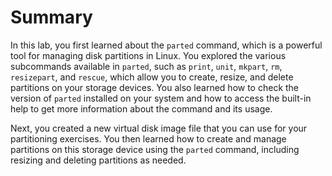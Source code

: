 # Summary

In this lab, you first learned about the `parted` command, which is a powerful tool for managing disk partitions in Linux. You explored the various subcommands available in `parted`, such as `print`, `unit`, `mkpart`, `rm`, `resizepart`, and `rescue`, which allow you to create, resize, and delete partitions on your storage devices. You also learned how to check the version of `parted` installed on your system and how to access the built-in help to get more information about the command and its usage.

Next, you created a new virtual disk image file that you can use for your partitioning exercises. You then learned how to create and manage partitions on this storage device using the `parted` command, including resizing and deleting partitions as needed.
